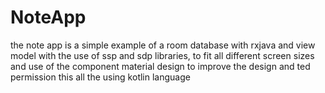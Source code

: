 # NoteApp
 the note app is a simple example of a room database with rxjava and view model  with the use of ssp and sdp libraries,  to fit all different screen sizes and use of the component material design to improve the design and ted permission  this all the using kotlin language 
